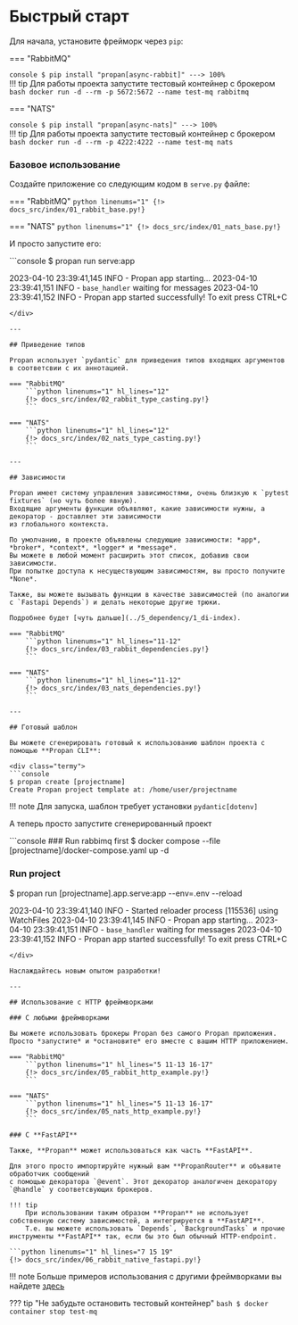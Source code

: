 # Быстрый старт

Для начала, установите фрейморк через `pip`:

=== "RabbitMQ"
    <div class="termy">
    ```console
    $ pip install "propan[async-rabbit]"
    ---> 100%
    ```
    </div>
    !!! tip
        Для работы проекта запустите тестовый контейнер с брокером
        ```bash
        docker run -d --rm -p 5672:5672 --name test-mq rabbitmq
        ```

=== "NATS"
    <div class="termy">
    ```console
    $ pip install "propan[async-nats]"
    ---> 100%
    ```
    </div>
    !!! tip
        Для работы проекта запустите тестовый контейнер с брокером
        ```bash
        docker run -d --rm -p 4222:4222 --name test-mq nats
        ```

### Базовое использование

Создайте приложение со следующим кодом в `serve.py` файле:

=== "RabbitMQ"
    ```python linenums="1"
    {!> docs_src/index/01_rabbit_base.py!}
    ```

=== "NATS"
    ```python linenums="1"
    {!> docs_src/index/01_nats_base.py!}
    ```

И просто запустите его:

<div class="termy">
```console
$ propan run serve:app

2023-04-10 23:39:41,145 INFO     - Propan app starting...
2023-04-10 23:39:41,151 INFO     - `base_handler` waiting for messages
2023-04-10 23:39:41,152 INFO     - Propan app started successfully! To exit press CTRL+C
```
</div>

---

## Приведение типов

Propan использует `pydantic` для приведения типов входящих аргументов в соответсвии с их аннотацией.

=== "RabbitMQ"
    ```python linenums="1" hl_lines="12"
    {!> docs_src/index/02_rabbit_type_casting.py!}
    ```

=== "NATS"
    ```python linenums="1" hl_lines="12"
    {!> docs_src/index/02_nats_type_casting.py!}
    ```

---

## Зависимости

Propan имеет систему управления зависимостями, очень близкую к `pytest fixtures` (но чуть более явную).
Входящие аргументы функции объявляют, какие зависимости нужны, а декоратор - доставляет эти зависимости
из глобального контекста.

По умолчанию, в проекте объявлены следующие зависимости: *app*, *broker*, *context*, *logger* и *message*.
Вы можете в любой момент расширить этот список, добавив свои зависимости.
При попытке доступа к несуществующим зависимостям, вы просто получите *None*.

Также, вы можете вызывать функции в качестве зависимостей (по аналогии с `Fastapi Depends`) и делать некоторые другие трюки.

Подробнее будет [чуть дальше](../5_dependency/1_di-index).

=== "RabbitMQ"
    ```python linenums="1" hl_lines="11-12"
    {!> docs_src/index/03_rabbit_dependencies.py!}
    ```

=== "NATS"
    ```python linenums="1" hl_lines="11-12"
    {!> docs_src/index/03_nats_dependencies.py!}
    ```

---

## Готовый шаблон

Вы можете сгенерировать готовый к использованию шаблон проекта с помощью **Propan CLI**:

<div class="termy">
```console
$ propan create [projectname]
Create Propan project template at: /home/user/projectname
```
</div>

!!! note
    Для запуска, шаблон требует установки `pydantic[dotenv]`

А теперь просто запустите сгенерированный проект

<div class="termy">
```console
### Run rabbimq first
$ docker compose --file [projectname]/docker-compose.yaml up -d

### Run project
$ propan run [projectname].app.serve:app --env=.env --reload

2023-04-10 23:39:41,140 INFO     - Started reloader process [115536] using WatchFiles
2023-04-10 23:39:41,145 INFO     - Propan app starting...
2023-04-10 23:39:41,151 INFO     - `base_handler` waiting for messages
2023-04-10 23:39:41,152 INFO     - Propan app started successfully! To exit press CTRL+C
```
</div>

Наслаждайтесь новым опытом разработки!

---

## Использование с HTTP фреймворками

### С любыми фреймворками

Вы можете использовать брокеры Propan без самого Propan приложения.
Просто *запустите* и *остановите* его вместе с вашим HTTP приложением.

=== "RabbitMQ"
    ```python linenums="1" hl_lines="5 11-13 16-17"
    {!> docs_src/index/05_rabbit_http_example.py!}
    ```

=== "NATS"
    ```python linenums="1" hl_lines="5 11-13 16-17"
    {!> docs_src/index/05_nats_http_example.py!}
    ```

### С **FastAPI**

Также, **Propan** может использоваться как часть **FastAPI**.

Для этого просто импортируйте нужный вам **PropanRouter** и объявите обработчик сообщений
с помощью декоратора `@event`. Этот декоратор аналогичен декоратору `@handle` у соответсвующих брокеров.

!!! tip
    При использовании таким образом **Propan** не использует собственную систему зависимостей, а интегрируется в **FastAPI**.
    Т.е. вы можете использовать `Depends`, `BackgroundTasks` и прочие инструменты **FastAPI** так, если бы это был обычный HTTP-endpoint.

```python linenums="1" hl_lines="7 15 19"
{!> docs_src/index/06_rabbit_native_fastapi.py!}
```

!!! note
    Больше примеров использования с другими фреймворками вы найдете [здесь](../../5_integrations/1_integrations-index/)

??? tip "Не забудьте остановить тестовый контейнер"
    ```bash
    $ docker container stop test-mq
    ```